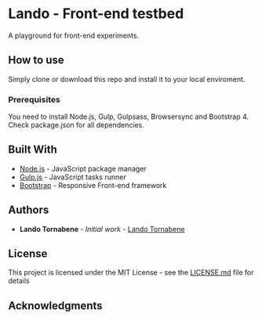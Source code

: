# Lando - Front-end testbed

A playground for front-end experiments.

## How to use

Simply clone or download this repo and install it to your local enviroment. 

### Prerequisites

You need to install Node.js, Gulp, Gulpsass, Browsersync and Bootstrap 4. Check package.json for all dependencies.

## Built With

* [Node.js](https://nodejs.org/en/) - JavaScript package manager
* [Gulp.js](https://gulpjs.com/) - JavaScript tasks runner
* [Bootstrap](https://getbootstrap.com/) - Responsive Front-end framework 

## Authors

* **Lando Tornabene** - *Initial work* - [Lando Tornabene](http://landodesign.com)

## License

This project is licensed under the MIT License - see the [LICENSE.md](LICENSE.md) file for details

## Acknowledgments
